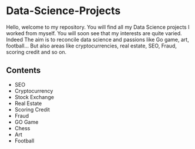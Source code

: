 # ﻿Data-Science-Projects

Hello, welcome to my repository. You will find all my Data Science projects I worked from myself. You will soon see that my interests are quite varied. Indeed The aim is to reconcile data science and passions like Go game, art, football... But also areas like cryptocurrencies, real estate, SEO, Fraud, scoring credit and so on.

## Contents

* SEO
* Cryptocurrency
* Stock Exchange
* Real Estate
* Scoring Credit
* Fraud
* GO Game
* Chess
* Art
* Football





